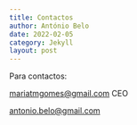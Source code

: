 ```yaml
---
title: Contactos
author: António Belo
date: 2022-02-05
category: Jekyll
layout: post
---
```


Para contactos:

[mariatmgomes@gmail.com](mailto:mariatmgomes@gmail.com) CEO

[antonio.belo@gmail.com](antonio.belo@gmail.com)